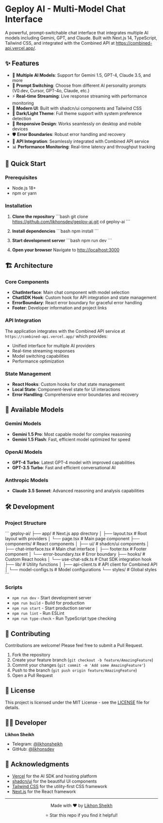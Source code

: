 # Geploy AI - Multi-Model Chat Interface

A powerful, prompt-switchable chat interface that integrates multiple AI models including Gemini, GPT, and Claude. Built with Next.js 14, TypeScript, Tailwind CSS, and integrated with the Combined API at https://combined-api.vercel.app/.

## ✨ Features

- 🤖 **Multiple AI Models**: Support for Gemini 1.5, GPT-4, Claude 3.5, and more
- 🔄 **Prompt Switching**: Choose from different AI personality prompts (V0.dev, Cursor, GPT-4o, Claude, etc.)
- ⚡ **Real-time Streaming**: Live response streaming with performance monitoring
- 🎨 **Modern UI**: Built with shadcn/ui components and Tailwind CSS
- 🌙 **Dark/Light Theme**: Full theme support with system preference detection
- 📱 **Responsive Design**: Works seamlessly on desktop and mobile devices
- 🛡️ **Error Boundaries**: Robust error handling and recovery
- 🔌 **API Integration**: Seamlessly integrated with Combined API service
- 📊 **Performance Monitoring**: Real-time latency and throughput tracking

## 🚀 Quick Start

### Prerequisites

- Node.js 18+ 
- npm or yarn

### Installation

1. **Clone the repository**
   \`\`\`bash
   git clone https://github.com/likhonsdev/geploy-ai.git
   cd geploy-ai
   \`\`\`

2. **Install dependencies**
   \`\`\`bash
   npm install
   \`\`\`

3. **Start development server**
   \`\`\`bash
   npm run dev
   \`\`\`

4. **Open your browser**
   Navigate to [http://localhost:3000](http://localhost:3000)

## 🏗️ Architecture

### Core Components

- **ChatInterface**: Main chat component with model selection
- **ChatSDK Hook**: Custom hook for API integration and state management
- **ErrorBoundary**: React error boundary for graceful error handling
- **Footer**: Developer information and project links

### API Integration

The application integrates with the Combined API service at `https://combined-api.vercel.app/` which provides:

- Unified interface for multiple AI providers
- Real-time streaming responses
- Model switching capabilities
- Performance optimization

### State Management

- **React Hooks**: Custom hooks for chat state management
- **Local State**: Component-level state for UI interactions
- **Error Handling**: Comprehensive error boundaries and recovery

## 🎯 Available Models

### Gemini Models
- **Gemini 1.5 Pro**: Most capable model for complex reasoning
- **Gemini 1.5 Flash**: Fast, efficient model optimized for speed

### OpenAI Models
- **GPT-4 Turbo**: Latest GPT-4 model with improved capabilities
- **GPT-3.5 Turbo**: Fast and efficient conversational AI

### Anthropic Models
- **Claude 3.5 Sonnet**: Advanced reasoning and analysis capabilities

## 🛠️ Development

### Project Structure

\`\`\`
geploy-ai/
├── app/                    # Next.js app directory
│   ├── layout.tsx         # Root layout with providers
│   └── page.tsx           # Main page component
├── components/            # React components
│   ├── ui/               # shadcn/ui components
│   ├── chat-interface.tsx # Main chat interface
│   ├── footer.tsx        # Footer component
│   └── error-boundary.tsx # Error boundary
├── hooks/                # Custom React hooks
│   └── use-chat-sdk.ts   # Chat SDK integration hook
├── lib/                  # Utility functions
│   ├── api-client.ts     # API client for Combined API
│   └── model-configs.ts  # Model configurations
└── styles/               # Global styles
\`\`\`

### Scripts

- `npm run dev` - Start development server
- `npm run build` - Build for production
- `npm run start` - Start production server
- `npm run lint` - Run ESLint
- `npm run type-check` - Run TypeScript type checking

## 🤝 Contributing

Contributions are welcome! Please feel free to submit a Pull Request.

1. Fork the repository
2. Create your feature branch (`git checkout -b feature/AmazingFeature`)
3. Commit your changes (`git commit -m 'Add some AmazingFeature'`)
4. Push to the branch (`git push origin feature/AmazingFeature`)
5. Open a Pull Request

## 📄 License

This project is licensed under the MIT License - see the [LICENSE](LICENSE) file for details.

## 👨‍💻 Developer

**Likhon Sheikh**
- Telegram: [@likhonsheikh](https://t.me/likhonsheikh)
- GitHub: [@likhonsdev](https://github.com/likhonsdev)

## 🙏 Acknowledgments

- [Vercel](https://vercel.com) for the AI SDK and hosting platform
- [shadcn/ui](https://ui.shadcn.com) for the beautiful UI components
- [Tailwind CSS](https://tailwindcss.com) for the utility-first CSS framework
- [Next.js](https://nextjs.org) for the React framework

---

<div align="center">
  <p>Made with ❤️ by <a href="https://github.com/likhonsdev">Likhon Sheikh</a></p>
  <p>⭐ Star this repo if you find it helpful!</p>
</div>
